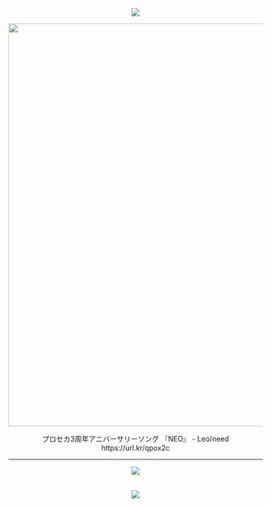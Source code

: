 <div align=center>

<img src="https://capsule-render.vercel.app/api?type=waving&color=0:33AAEE,100:33AAEE&height=250&section=header&text=39%20for%20visitng♪👋&fontSize=70" />

<img src="https://github.com/Regulus0811/Regulus0811/assets/121006576/17aab8a3-b24a-4d05-9e51-08e1d488868a.gif" width=800px>  <br>

<p>プロセカ3周年アニバーサリーソング 『NEO』 -  Leo/need <br> https://url.kr/qpox2c </p>

<hr/>



<img src="https://github-readme-stats.vercel.app/api/top-langs/?username=Regulus0811&layout=compact&theme=tokyonight&hide=html,css,ejs,blade">  <br>

<br>

<img src="https://github-readme-stats.vercel.app/api?username=Regulus0811&show_icons=true&theme=tokyonight">

<br>

</div>



<!--
**Regulus0811/Regulus0811** is a ✨ _special_ ✨ repository because its `README.md` (this file) appears on your GitHub profile.

Here are some ideas to get you started:

- 🔭 I’m currently working on ...
- 🌱 I’m currently learning ...
- 👯 I’m looking to collaborate on ...
- 🤔 I’m looking for help with ...
- 💬 Ask me about ...
- 📫 How to reach me: ...
- 😄 Pronouns: ...
- ⚡ Fun fact: ...
-->
